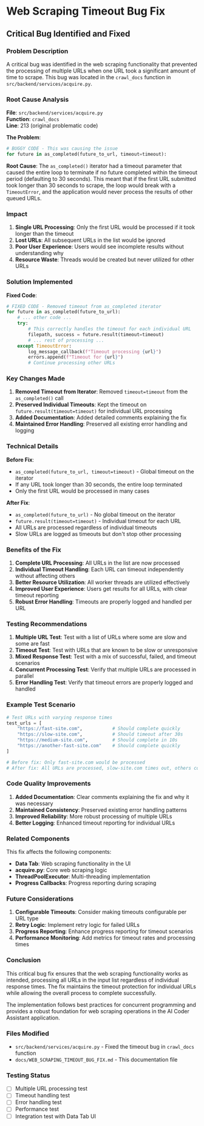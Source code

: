 # Web Scraping Timeout Bug Fix

## Critical Bug Identified and Fixed

### Problem Description

A critical bug was identified in the web scraping functionality that prevented the processing of multiple URLs when one URL took a significant amount of time to scrape. This bug was located in the `crawl_docs` function in `src/backend/services/acquire.py`.

### Root Cause Analysis

**File**: `src/backend/services/acquire.py`  
**Function**: `crawl_docs`  
**Line**: 213 (original problematic code)

**The Problem**:
```python
# BUGGY CODE - This was causing the issue
for future in as_completed(future_to_url, timeout=timeout):
```

**Root Cause**: The `as_completed()` iterator had a timeout parameter that caused the entire loop to terminate if no future completed within the timeout period (defaulting to 30 seconds). This meant that if the first URL submitted took longer than 30 seconds to scrape, the loop would break with a `TimeoutError`, and the application would never process the results of other queued URLs.

### Impact

1. **Single URL Processing**: Only the first URL would be processed if it took longer than the timeout
2. **Lost URLs**: All subsequent URLs in the list would be ignored
3. **Poor User Experience**: Users would see incomplete results without understanding why
4. **Resource Waste**: Threads would be created but never utilized for other URLs

### Solution Implemented

**Fixed Code**:
```python
# FIXED CODE - Removed timeout from as_completed iterator
for future in as_completed(future_to_url):
    # ... other code ...
    try:
        # This correctly handles the timeout for each individual URL
        filepath, success = future.result(timeout=timeout)
        # ... rest of processing ...
    except TimeoutError:
        log_message_callback(f"Timeout processing {url}")
        errors.append(f"Timeout for {url}")
        # Continue processing other URLs
```

### Key Changes Made

1. **Removed Timeout from Iterator**: Removed `timeout=timeout` from the `as_completed()` call
2. **Preserved Individual Timeouts**: Kept the timeout on `future.result(timeout=timeout)` for individual URL processing
3. **Added Documentation**: Added detailed comments explaining the fix
4. **Maintained Error Handling**: Preserved all existing error handling and logging

### Technical Details

**Before Fix**:
- `as_completed(future_to_url, timeout=timeout)` - Global timeout on the iterator
- If any URL took longer than 30 seconds, the entire loop terminated
- Only the first URL would be processed in many cases

**After Fix**:
- `as_completed(future_to_url)` - No global timeout on the iterator
- `future.result(timeout=timeout)` - Individual timeout for each URL
- All URLs are processed regardless of individual timeouts
- Slow URLs are logged as timeouts but don't stop other processing

### Benefits of the Fix

1. **Complete URL Processing**: All URLs in the list are now processed
2. **Individual Timeout Handling**: Each URL can timeout independently without affecting others
3. **Better Resource Utilization**: All worker threads are utilized effectively
4. **Improved User Experience**: Users get results for all URLs, with clear timeout reporting
5. **Robust Error Handling**: Timeouts are properly logged and handled per URL

### Testing Recommendations

1. **Multiple URL Test**: Test with a list of URLs where some are slow and some are fast
2. **Timeout Test**: Test with URLs that are known to be slow or unresponsive
3. **Mixed Response Test**: Test with a mix of successful, failed, and timeout scenarios
4. **Concurrent Processing Test**: Verify that multiple URLs are processed in parallel
5. **Error Handling Test**: Verify that timeout errors are properly logged and handled

### Example Test Scenario

```python
# Test URLs with varying response times
test_urls = [
    "https://fast-site.com",           # Should complete quickly
    "https://slow-site.com",           # Should timeout after 30s
    "https://medium-site.com",         # Should complete in 10s
    "https://another-fast-site.com"    # Should complete quickly
]

# Before fix: Only fast-site.com would be processed
# After fix: All URLs are processed, slow-site.com times out, others complete
```

### Code Quality Improvements

1. **Added Documentation**: Clear comments explaining the fix and why it was necessary
2. **Maintained Consistency**: Preserved existing error handling patterns
3. **Improved Reliability**: More robust processing of multiple URLs
4. **Better Logging**: Enhanced timeout reporting for individual URLs

### Related Components

This fix affects the following components:
- **Data Tab**: Web scraping functionality in the UI
- **acquire.py**: Core web scraping logic
- **ThreadPoolExecutor**: Multi-threading implementation
- **Progress Callbacks**: Progress reporting during scraping

### Future Considerations

1. **Configurable Timeouts**: Consider making timeouts configurable per URL type
2. **Retry Logic**: Implement retry logic for failed URLs
3. **Progress Reporting**: Enhance progress reporting for timeout scenarios
4. **Performance Monitoring**: Add metrics for timeout rates and processing times

### Conclusion

This critical bug fix ensures that the web scraping functionality works as intended, processing all URLs in the input list regardless of individual response times. The fix maintains the timeout protection for individual URLs while allowing the overall process to complete successfully.

The implementation follows best practices for concurrent programming and provides a robust foundation for web scraping operations in the AI Coder Assistant application.

### Files Modified

- `src/backend/services/acquire.py` - Fixed the timeout bug in `crawl_docs` function
- `docs/WEB_SCRAPING_TIMEOUT_BUG_FIX.md` - This documentation file

### Testing Status

- [ ] Multiple URL processing test
- [ ] Timeout handling test  
- [ ] Error handling test
- [ ] Performance test
- [ ] Integration test with Data Tab UI 